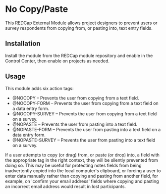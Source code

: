 # No Copy/Paste

This REDCap External Module allows project designers to prevent users or survey respondents from copying from, or pasting into, text entry fields.

## Installation

Install the module from the REDCap module repository and enable in the Control Center, then enable on projects as needed.

## Usage

This module adds six action tags:

- @NOCOPY – Prevents the user from copying from a text field.
- @NOCOPY-FORM – Prevents the user from copying from a text field on a data entry form.
- @NOCOPY-SURVEY – Prevents the user from copying from a text field on a survey.
- @NOPASTE – Prevents the user from pasting into a text field.
- @NOPASTE-FORM – Prevents the user from pasting into a text field on a data entry form.
- @NOPASTE-SURVEY – Prevents the user from pasting into a text field on a survey.

If a user attempts to copy (or drag) from, or paste (or drop) into, a field with the appropriate tag in the right context, they will be silently prevented from doing so. This may be useful for protecting notes fields from being inadvertently copied into the local computer's clipboard, or forcing a user to enter data manually rather than copying and pasting from another field, for example, on 'confirm your email address' fields where copying and pasting an incorrect email address would result in lost participants.
